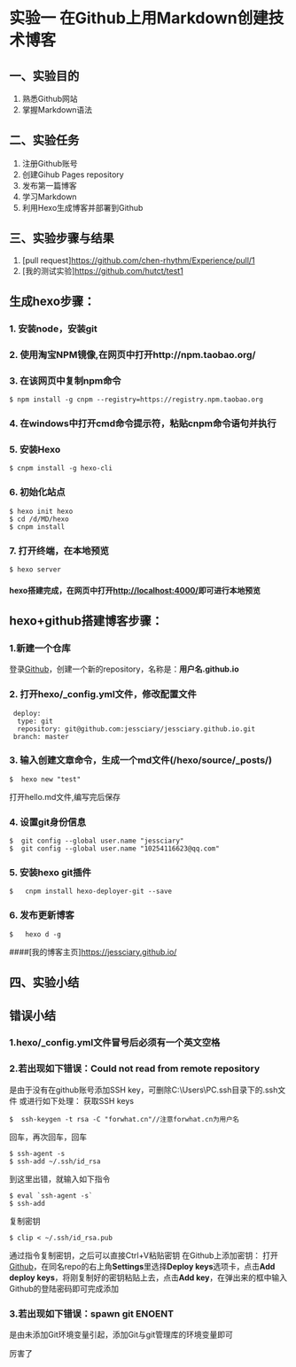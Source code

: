 # 实验一 在Github上用Markdown创建技术博客

## 一、实验目的
1.	熟悉Github网站
2.	掌握Markdown语法

## 二、实验任务
1.	注册Github账号
2.	创建Gihub Pages repository
3. 	发布第一篇博客
4.	学习Markdown
5.	利用Hexo生成博客并部署到Github

## 三、实验步骤与结果
1. [pull request]https://github.com/chen-rhythm/Experience/pull/1
2. [我的测试实验]https://github.com/hutct/test1

## 生成hexo步骤：
### 1. 安装node，安装git
### 2. 使用淘宝NPM镜像,在网页中打开http://npm.taobao.org/
### 3. 在该网页中复制npm命令
```
$ npm install -g cnpm --registry=https://registry.npm.taobao.org
```
### 4. 在windows中打开cmd命令提示符，粘贴cnpm命令语句并执行
### 5. 安装Hexo
```
$ cnpm install -g hexo-cli
```
### 6. 初始化站点
```
$ hexo init hexo
$ cd /d/MD/hexo
$ cnpm install
```
### 7. 打开终端，在本地预览
```
$ hexo server
```

#### hexo搭建完成，在网页中打开<http://localhost:4000/>即可进行本地预览


## hexo+github搭建博客步骤：
### 1.新建一个仓库
登录[Github](https://github.com "Github")，创建一个新的repository，名称是：**用户名.github.io**

### 2. 打开hexo/_config.yml文件，修改配置文件
```
 deploy:
  type: git
  repository: git@github.com:jessciary/jessciary.github.io.git
 branch: master
```

### 3. 输入创建文章命令，生成一个md文件(/hexo/source/_posts/)
 ```
$  hexo new "test"
```
 打开hello.md文件,编写完后保存
 
### 4. 设置git身份信息
 ```
$  git config --global user.name "jessciary"
$  git config --global user.name "10254116623@qq.com"
```
 
### 5. 安装hexo git插件
 ```
$   cnpm install hexo-deployer-git --save
```
 
### 6. 发布更新博客
 ```
$   hexo d -g
```
 
####[我的博客主页]https://jessciary.github.io/
 
## 四、实验小结

## 错误小结
### 1.hexo/_config.yml文件冒号后必须有一个英文空格

### 2.若出现如下错误：Could not read from remote repository
是由于没有在github账号添加SSH key，可删除C:\Users\PC\.ssh目录下的.ssh文件
或进行如下处理：
获取SSH keys
```
$  ssh-keygen -t rsa -C "forwhat.cn"//注意forwhat.cn为用户名
```
回车，再次回车，回车
```
$ ssh-agent -s
$ ssh-add ~/.ssh/id_rsa
```
到这里出错，就输入如下指令
```
$ eval `ssh-agent -s`
$ ssh-add
```
复制密钥
```
$ clip < ~/.ssh/id_rsa.pub
```
通过指令复制密钥，之后可以直接Ctrl+V粘贴密钥
在Github上添加密钥：
打开[Github](https://github.com "Github")，在同名repo的右上角**Settings**里选择**Deploy keys**选项卡，点击**Add deploy keys**，将刚复制好的密钥粘贴上去，点击**Add key**，在弹出来的框中输入Github的登陆密码即可完成添加

### 3.若出现如下错误：spawn git ENOENT
是由未添加Git环境变量引起，添加Git与git管理库的环境变量即可

  
厉害了
